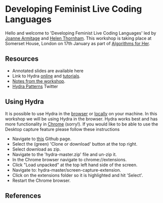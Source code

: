 # Developing Feminist Live Coding Languages

Hello and welcome to 'Developing Feminist Live Coding Languages' led by [Joanne Armitage](https://research.sociology.cam.ac.uk/profile/dr-joanne-armitage) and [Helen Thornham](https://ahc.leeds.ac.uk/media/staff/485/dr-helen-thornham). This workshop is taking place at Somerset House, London on 17th January as part of [Algorithms for Her](https://algorithmsforher.wordpress.com/call-for-papers/).

## Resources

* Annotated slides are available here
* Link to Hydra [online](https://hydra-editor.glitch.me/) and [tutorials](https://github.com/ojack/hydra). 
* [Notes from the workshop](https://pad.riseup.net/p/9SWcehp9OAPGT31VkVeD-keep).
* [Hydra Patterns](https://twitter.com/hydra_patterns) Twitter

## Using Hydra

It is possible to use Hydra in the [browser](https://www.google.com/intl/en_uk/chrome/) or [locally](https://github.com/ojack/atom-hydra) on your machine. In this workshop we will be using Hydra in the browser. Hydra works best and has more functionality in [Chrome](https://www.google.com/intl/en_uk/chrome/) (sorry!). If you would like to be able to use the Desktop capture feature please follow these instructions
* Navigate to [this](https://github.com/ojack/hydra) Github page.
* Select the (green) 'Clone or download' button at the top right. 
* Select download as zip.
* Navigate to the 'hydra-master.zip' file and un-zip it. 
* In the Chrome browser navigate to chrome://extensions.
* Click "Load unpacked" at the top left hand side of the screen.
* Navigate to: hydra-master/screen-capture-extension.  
* Click on the extensions folder so it is highlighted and hit 'Select'.
* Restart the Chrome browser.

## References
